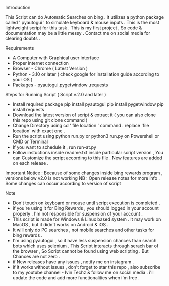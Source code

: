 Introduction

This Script can do Automatic Searches on bing . It utilizes a python package called ' pyautogui ' to simulate keyboard & mouse inputs .
This is the most lightweight script for this task . This is my first project , So code & documentation may be a little messy . 
Contact me on social media for clearing doubts .

Requirements
* A Computer with Graphical user interface
* Proper internet connection
* Browser - Chrome ( Latest Version )
* Python - 3.10 or later ( check google for installation guide according to your OS )
* Packages - pyautogui,pygetwindow ,requests

Steps for Running Script ( Script v.2.0 and later )
* Install required package
 pip install pyautogui
 pip install pygetwindow
 pip install requests
* Download the latest version of script & extract it ( you can also clone this repo using git clone command )
* Change Directory using  cd ' file location ' command . replace 'file location' with exact one .
* Run the script using  python run.py  or  python3 run.py on Powershell or CMD or Terminal
* If you want to schedule it , run run-at.py 
* Follow instuctions inside readme.txt inside particular script version , You can Customize the script according to this file . New features are added on each release .

Important Notice : Because of some changes inside bing rewards program , versions below v2.0 is not working
NB : Open release notes for more info . Some changes can occur according to version of script

Note
* Don't touch on keyboard or mouse until script execution is completed .
* if you're using it for Bing Rewards , you should logged in your account properly . I'm not responsible for suspension of your account . 
* This script is made for Windows & Linux based system . It may work on MacOS , but it didn't works on Android & iOS .
* It will only do PC searches , not mobile searches and other tasks for bing rewards . 
* I'm using pyautogui , so it have less suspension chances than search bots which uses selenium . This Script interacts through serach bar of the browser ,
 So Script cannot be found using web scripting . But Chances are not zero . 
* if New releases have any issues , notify me on instagram .
* if it works without issues , don't forget to star this repo , also subscribe to my youtube channel - Ivin Techz & follow me on social media .
  i'll update the code and add more functionalities when i'm free .
